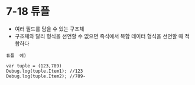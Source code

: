 # 7-18 튜플
* 여러 필드를 담을 수 있는 구조체
* 구조체와 달리 형식을 선언할 수 없으면 즉석에서 복합 데이터 형식을 선언할 때 적합하다

```
튜플  예)

var tuple = (123,789)
Debug.log(tuple.Item1); //123
Debug.log(tuple.Item2); //789-
```
